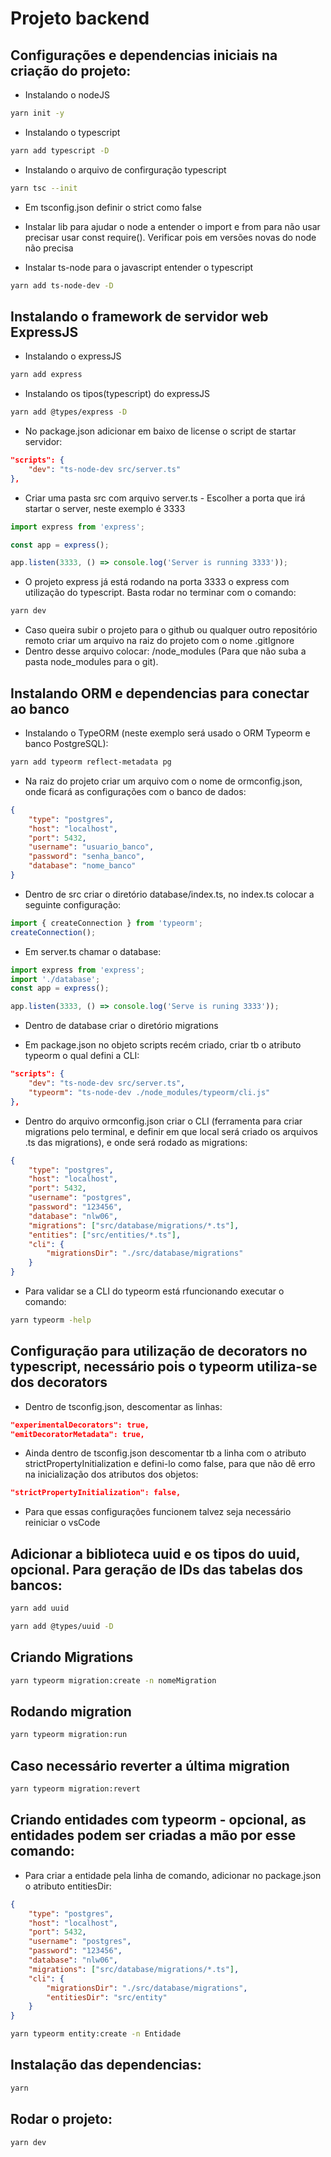 # Projeto backend

## Configurações e dependencias iniciais na criação do projeto:

* Instalando o nodeJS
```bash
yarn init -y
```

* Instalando o typescript
```bash
yarn add typescript -D
```

* Instalando o arquivo de confirguração typescript
```bash
yarn tsc --init
```
* Em tsconfig.json definir o strict como false

* Instalar lib para ajudar o node a entender o import e from para não usar precisar usar const require(). Verificar pois em versões novas do node não precisa

* Instalar ts-node para o javascript entender o typescript
```bash
yarn add ts-node-dev -D
```
## Instalando o framework de servidor web ExpressJS

* Instalando o expressJS
```bash
yarn add express
```

* Instalando os tipos(typescript) do expressJS
```bash
yarn add @types/express -D
```

* No package.json adicionar em baixo de license o script de startar servidor:
```json
"scripts": {
    "dev": "ts-node-dev src/server.ts"
},
```

* Criar uma pasta src com arquivo server.ts - Escolher a porta que irá startar o server, neste exemplo é 3333

```ts
import express from 'express';

const app = express();

app.listen(3333, () => console.log('Server is running 3333'));
```

* O projeto express já está rodando na porta 3333 o express com utilização do typescript. Basta rodar no terminar com o comando:

```bash
yarn dev
```

* Caso queira subir o projeto para o github ou qualquer outro repositório remoto criar um arquivo na raiz do projeto com o nome .gitIgnore 
* Dentro desse arquivo colocar: /node_modules  (Para que não suba a pasta node_modules para o git).

## Instalando ORM e dependencias para conectar ao banco

* Instalando o TypeORM (neste exemplo será usado o ORM Typeorm e banco PostgreSQL):
```bash
yarn add typeorm reflect-metadata pg
```

* Na raiz do projeto criar um arquivo com o nome de ormconfig.json, onde ficará as configurações com o banco de dados:

```json
{
    "type": "postgres",
    "host": "localhost",
    "port": 5432,
    "username": "usuario_banco",
    "password": "senha_banco",
    "database": "nome_banco"
}
```

* Dentro de src criar o diretório database/index.ts, no index.ts colocar a seguinte configuração:
```ts
import { createConnection } from 'typeorm';
createConnection();
```

* Em server.ts chamar o database:
```ts
import express from 'express';
import './database';
const app = express();

app.listen(3333, () => console.log('Serve is runing 3333'));
```

* Dentro de database criar o diretório migrations

* Em package.json no objeto scripts recém criado, criar tb o atributo typeorm o qual defini a CLI:
```json
"scripts": {
    "dev": "ts-node-dev src/server.ts",
    "typeorm": "ts-node-dev ./node_modules/typeorm/cli.js"
},
```

* Dentro do arquivo ormconfig.json criar o CLI (ferramenta para criar migrations pelo terminal, e definir em que local será criado os arquivos .ts das migrations), e onde será rodado as migrations:
```json
{
    "type": "postgres",
    "host": "localhost",
    "port": 5432,
    "username": "postgres",
    "password": "123456",
    "database": "nlw06",
    "migrations": ["src/database/migrations/*.ts"],
    "entities": ["src/entities/*.ts"],
    "cli": {
        "migrationsDir": "./src/database/migrations"
    }
}
```

* Para validar se a CLI do typeorm está rfuncionando executar o comando:
```bash
yarn typeorm -help
```

## Configuração para utilização de decorators no typescript, necessário pois o typeorm utiliza-se dos decorators

* Dentro de tsconfig.json, descomentar as linhas:
```json
"experimentalDecorators": true,
"emitDecoratorMetadata": true,
```

* Ainda dentro de tsconfig.json descomentar tb a linha com o atributo strictPropertyInitialization e defini-lo como false, para que não dê erro na inicialização dos atributos dos objetos: 
```json
"strictPropertyInitialization": false,
```

* Para que essas configurações funcionem talvez seja necessário reiniciar o vsCode

## Adicionar a biblioteca uuid e os tipos do uuid, opcional. Para geração de IDs das tabelas dos bancos:
```bash
yarn add uuid
```

```bash
yarn add @types/uuid -D
```

## Criando Migrations

```bash
yarn typeorm migration:create -n nomeMigration
```

## Rodando migration

```bash
yarn typeorm migration:run
```

## Caso necessário reverter a última migration

```bash
yarn typeorm migration:revert
```

## Criando entidades com typeorm - opcional, as entidades podem ser criadas a mão por esse comando:

* Para criar a entidade pela linha de comando, adicionar no package.json o atributo entitiesDir:

```json
{
    "type": "postgres",
    "host": "localhost",
    "port": 5432,
    "username": "postgres",
    "password": "123456",
    "database": "nlw06",
    "migrations": ["src/database/migrations/*.ts"],
    "cli": {
        "migrationsDir": "./src/database/migrations",
        "entitiesDir": "src/entity"
    }
}
```

```bash
yarn typeorm entity:create -n Entidade
```

## Instalação das dependencias:

```bash
yarn
```
## Rodar o projeto:

```bash
yarn dev
```
